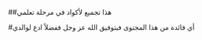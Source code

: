 ##هذا تجميع لأكواد في مرحلة تعلمي 

#أي فائدة من هذا المجتوى فبتوفيق الله عز وجل ففضلاً ادع لوالدي 
